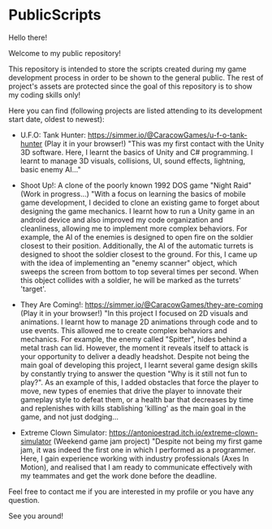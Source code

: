 # PublicScripts

Hello there!


Welcome to my public repository!

This repository is intended to store the scripts created during my game development process in order to be shown to the general public.
The rest of project's assets are protected since the goal of this repository is to show my coding skills only!

Here you can find (following projects are listed attending to its development start date, oldest to newest):
- U.F.O: Tank Hunter: https://simmer.io/@CaracowGames/u-f-o-tank-hunter (Play it in your browser!)
        "This was my first contact with the Unity 3D software. Here, I learnt the basics of Unity and C# programming. I learnt to manage 3D visuals, collisions, UI, sound effects, lightning, basic enemy AI..."
  
- Shoot Up!: A clone of the poorly known 1992 DOS game "Night Raid" (Work in progress...)
        "With a focus on learning the basics of mobile game development, I decided to clone an existing game to forget about designing the game mechanics. I learnt how to run a Unity game in an android device and also
        improved my code organization and cleanliness, allowing me to implement more complex behaviors. For example, the AI of the enemies is designed to open fire on the soldier closest to their position. Additionally,
        the AI of the automatic turrets is designed to shoot the soldier closest to the ground. For this, I came up with the idea of implementing an "enemy scanner" object, which sweeps the screen from bottom to top
        several times per second. When this object collides with a soldier, he will be marked as the turrets' 'target'.
  
- They Are Coming!: https://simmer.io/@CaracowGames/they-are-coming (Play it in your browser!)
        "In this project I focused on 2D visuals and animations. I learnt how to manage 2D animations through code and to use events. This allowed me to create complex behaviors and mechanics. For example, the enemy
        called "Spitter", hides behind a metal trash can lid. However, the moment it reveals itself to attack is your opportunity to deliver a deadly headshot. Despite not being the main goal of developing this project,
        I learnt several game design skills by constantly trying to answer the question "Why is it still not fun to play?". As an example of this, I added obstacles that force the player to move, new types of enemies that
        drive the player to innovate their gameplay style to defeat them, or a health bar that decreases by time and replenishes with kills stablishing 'killing' as the main goal in the game, and not just dodging...
  
- Extreme Clown Simulator: https://antonioestrad.itch.io/extreme-clown-simulator (Weekend game jam project)
        "Despite not being my first game jam, it was indeed the first one in which I performed as a programmer. Here, I gain experience working with industry professionals (Axes In Motion), and realised that I am ready
        to communicate effectively with my teammates and get the work done before the deadline.
        


Feel free to contact me if you are interested in my profile or you have any question.

See you around!
